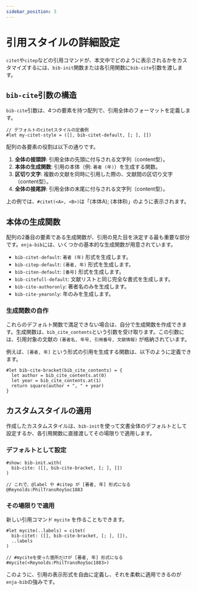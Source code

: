 ```yaml
---
sidebar_position: 3
---
```


# 引用スタイルの詳細設定

`citet`や`citep`などの引用コマンドが、本文中でどのように表示されるかをカスタマイズするには、`bib-init`関数または各引用関数に`bib-cite`引数を渡します。

## `bib-cite`引数の構造

`bib-cite`引数は、4つの要素を持つ配列で、引用全体のフォーマットを定義します。

```typst
// デフォルトのcitetスタイルの定義例
#let my-citet-style = ([], bib-citet-default, [; ], [])
```

配列の各要素の役割は以下の通りです。

1.  **全体の接頭辞**: 引用全体の先頭に付与される文字列（content型）。
2.  **本体の生成関数**: 引用の本体（例: `著者 (年)`）を生成する関数。
3.  **区切り文字**: 複数の文献を同時に引用した際の、文献間の区切り文字（content型）。
4.  **全体の接尾辞**: 引用全体の末尾に付与される文字列（content型）。

上の例では、`#citet(<A>, <B>)`は「(本体A); (本体B)」のように表示されます。

## 本体の生成関数

配列の2番目の要素である生成関数が、引用の見た目を決定する最も重要な部分です。`enja-bib`には、いくつかの基本的な生成関数が用意されています。

-   `bib-citet-default`: `著者 (年)` 形式を生成します。
-   `bib-citep-default`: `(著者, 年)` 形式を生成します。
-   `bib-citen-default`: `[番号]` 形式を生成します。
-   `bib-citefull-default`: 文献リストと同じ完全な書式を生成します。
-   `bib-cite-authoronly`: 著者名のみを生成します。
-   `bib-cite-yearonly`: 年のみを生成します。

### 生成関数の自作

これらのデフォルト関数で満足できない場合は、自分で生成関数を作成できます。生成関数は、`bib_cite_contents`という引数を受け取ります。この引数には、引用対象の文献の `(著者名, 年号, 引用番号, 文献情報)` が格納されています。

例えば、`[著者, 年]` という形式の引用を生成する関数は、以下のように定義できます。

```typst
#let bib-cite-bracket(bib_cite_contents) = {
  let author = bib_cite_contents.at(0)
  let year = bib_cite_contents.at(1)
  return square(author + ", " + year)
}
```

## カスタムスタイルの適用

作成したカスタムスタイルは、`bib-init`を使って文書全体のデフォルトとして設定するか、各引用関数に直接渡してその場限りで適用します。

### デフォルトとして設定

```typst
#show: bib-init.with(
  bib-cite: ([], bib-cite-bracket, [; ], [])
)

// これで、@label や #citep が [著者, 年] 形式になる
@Reynolds:PhilTransRoySoc1883
```

### その場限りで適用

新しい引用コマンド `mycite` を作ることもできます。

```typst
#let mycite(..labels) = citet(
  bib-citet: ([], bib-cite-bracket, [; ], []),
  ..labels
)

// #myciteを使った箇所だけが [著者, 年] 形式になる
#mycite(<Reynolds:PhilTransRoySoc1883>)
```

このように、引用の表示形式を自由に定義し、それを柔軟に適用できるのが`enja-bib`の強みです。
